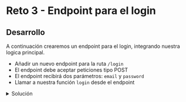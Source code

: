 # Reto 3 - Endpoint para el login

## Desarrollo

A continuación crearemos un endpoint para el login, integrando nuestra logica principal.

- Añadir un nuevo endpoint para la ruta `/login`
- El endpoint debe aceptar peticiones tipo POST
- El endpoint recibirá dos parámetros: `email` y `password`
- Llamar a nuestra función `login` desde el endpoint

<details>
  <summary>Solución</summary>

`app.js`

```javascript

const {login} = require("./Login");
const express = require('express')
const bodyParser = require('body-parser');
const port = 3000
const app = express()
app.use(bodyParser.urlencoded({extended: true}))
app.use(bodyParser.json())
app.use(bodyParser.raw())

app.get('/', (req, res) => {
    res.send('Hello World!')
})

app.post('/login', (req, res) => {
    const userCredentials = {email: req.body.email, password: req.body.password}
    const response = login(userCredentials)
    res.send(response)
})

app.listen(port, () => {
    console.log(`Example app listening at http://localhost:${port}`)
})

```

`TestApp.js`

```javascript

const axios = require('axios');
const {login} = require("./Login");

const executeTest = async (input, expectedOutput, functionToExecute) => {
    const actualOutput = await functionToExecute(input)

    if (actualOutput !== expectedOutput) {
        console.log(`Test fail. Expected output: ${expectedOutput}  actual output: ${actualOutput}`)
    } else {
        console.log("Test pass")
    }
}

const makePostApiCall = async (userCredentials) => {
    const response = await axios.post('http://localhost:3000/login',userCredentials)
    return response.data
}

const testReturnsSuccessMessageWhenUserLogsInWithValidEmailAndPassword = () => {
    const userCredentials = {email: "myemail@mail.com", password: "securePassword"}
    const successMessage = "Bienvenido al sistema"
    executeTest(userCredentials, successMessage, makePostApiCall)
}

const testReturnsInvalidPasswordMessageWhenUserLogsInWithValidEmailAndPassword = () => {
    const userCredentials = {email: "myemail@mail.com", password: "invalidPassword"}
    const successMessage = "Contraseña incorrecta"
    executeTest(userCredentials, successMessage, makePostApiCall)
}

const testReturnsUserNotFoundMessageWhenUserLogsInWithValidEmailAndPassword = () => {
    const userCredentials = {email: "unregistered_user@mail.com", password: "securePassword"}
    const successMessage = "Usuario no registrado"
    executeTest(userCredentials, successMessage, makePostApiCall)
}


testReturnsSuccessMessageWhenUserLogsInWithValidEmailAndPassword()
testReturnsInvalidPasswordMessageWhenUserLogsInWithValidEmailAndPassword()
testReturnsUserNotFoundMessageWhenUserLogsInWithValidEmailAndPassword()



```

</details>

